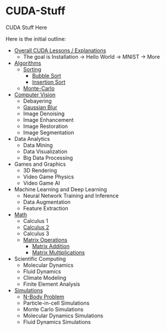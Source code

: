 # CUDA-Stuff
CUDA Stuff Here

Here is the initial outline:

- [Overall CUDA Lessons / Explanations](https://github.com/Kinvert/CUDA-Stuff/tree/master/ChatGPT-CUDA_Lessons)
  - The goal is Installation -> Hello World -> MNIST -> More
- [Algorithms](https://github.com/Kinvert/CUDA-Stuff/tree/master/Algorithms)
  - [Sorting](https://github.com/Kinvert/CUDA-Stuff/tree/master/Algorithms/Sort)
    - [Bubble Sort](https://github.com/Kinvert/CUDA-Stuff/tree/master/Algorithms/Sort/Bubble-Sort)
    - [Insertion Sort](https://github.com/Kinvert/CUDA-Stuff/tree/master/Algorithms/Sort/Insertion-Sort)
  - [Monte-Carlo](https://github.com/Kinvert/CUDA-Stuff/tree/master/Algorithms/Monte-Carlo)
- [Computer Vision](https://github.com/Kinvert/CUDA-Stuff/tree/master/Computer-Vision)
  - Debayering
  - [Gaussian Blur](https://github.com/Kinvert/CUDA-Stuff/tree/master/Computer-Vision/Gaussian-Blur)
  - Image Denoising
  - Image Enhancement
  - Image Restoration
  - Image Segmentation
- Data Analytics
  - Data Mining
  - Data Visualization
  - Big Data Processing
- Games and Graphics
  - 3D Rendering
  - Video Game Physics
  - Video Game AI
- Machine Learning and Deep Learning
  - Neural Network Training and Inference
  - Data Augmentation
  - Feature Extraction
- [Math](https://github.com/Kinvert/CUDA-Stuff/tree/master/Math)
  - Calculus 1
  - [Calculus 2](https://github.com/Kinvert/CUDA-Stuff/tree/master/Math/Calculus-2)
  - Calculus 3
  - [Matrix Operations](https://github.com/Kinvert/CUDA-Stuff/tree/master/ChatGPT-CUDA_Lessons/060-Matrix-Operations)
    - [Matrix Addition](https://github.com/Kinvert/CUDA-Stuff/tree/master/ChatGPT-CUDA_Lessons/060-Matrix-Operations/061-Matrix-Addition)
    - [Matrix Multiplications](https://github.com/Kinvert/CUDA-Stuff/tree/master/ChatGPT-CUDA_Lessons/060-Matrix-Operations/066-Matrix-Multiplication)
- Scientific Computing
  - Molecular Dynamics
  - Fluid Dynamics
  - Climate Modeling
  - Finite Element Analysis
- [Simulations](https://github.com/Kinvert/CUDA-Stuff/tree/master/Simulations)
  - [N-Body Problem](https://github.com/Kinvert/CUDA-Stuff/tree/master/Simulations/N-Body-Problem)
  - Particle-in-cell Simulations
  - Monte Carlo Simulations
  - Molecular Dynamics Simulations
  - Fluid Dynamics Simulations
